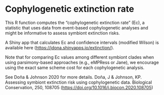 # Cophylogenetic extinction rate

This R function computes the “cophylogenetic extinction rate” (Ec), a statistic that uses data from event-based cophylogenetic analyses and might be informative to assess symbiont extinction risks.

A Shiny app that calculates Ec and confidence intervals (modified Wilson) is available here (https://jdona.shinyapps.io/extinction/).

Note that for comparing Ec values among different symbiont clades when using parsimony-based approaches (e.g., eMPRess or Jane), we encourage using the exact same scheme cost for each cophylogenetic analysis.

See Doña & Johnson 2020 for more details. 
Doña, J & Johnson, KP. Assessing symbiont extinction risk using cophylogenetic data. Biological Conservation, 250, 108705 (https://doi.org/10.1016/j.biocon.2020.108705)
